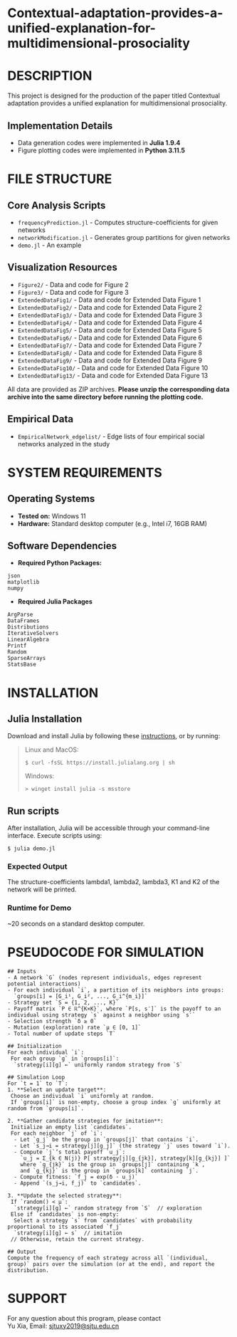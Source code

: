 # Contextual-adaptation-provides-a-unified-explanation-for-multidimensional-prosociality

# DESCRIPTION
This project is designed for the production of the paper titled Contextual adaptation provides a unified explanation for multidimensional prosociality.

## Implementation Details
- Data generation codes were implemented in **Julia 1.9.4**
- Figure plotting codes were implemented in **Python 3.11.5**

# FILE STRUCTURE

## Core Analysis Scripts
- `frequencyPrediction.jl` - Computes structure-coefficients for given networks
- `networkModification.jl` - Generates group partitions for given networks
- `demo.jl` - An example

## Visualization Resources
- `Figure2/` - Data and code for Figure 2 
- `Figure3/` - Data and code for Figure 3
- `ExtendedDataFig1/` - Data and code for Extended Data Figure 1
- `ExtendedDataFig2/` - Data and code for Extended Data Figure 2
- `ExtendedDataFig3/` - Data and code for Extended Data Figure 3
- `ExtendedDataFig4/` - Data and code for Extended Data Figure 4
- `ExtendedDataFig5/` - Data and code for Extended Data Figure 5
- `ExtendedDataFig6/` - Data and code for Extended Data Figure 6
- `ExtendedDataFig7/` - Data and code for Extended Data Figure 7
- `ExtendedDataFig8/` - Data and code for Extended Data Figure 8
- `ExtendedDataFig9/` - Data and code for Extended Data Figure 9
- `ExtendedDataFig10/` - Data and code for Extended Data Figure 10
- `ExtendedDataFig13/` - Data and code for Extended Data Figure 13

All data are provided as ZIP archives. **Please unzip the corresponding data archive into the same directory before running the plotting code.**

## Empirical Data
- `EmpiricalNetwork_edgelist/` - Edge lists of four empirical social networks analyzed in the study

# SYSTEM REQUIREMENTS
## Operating Systems

- **Tested on:** Windows 11 
- **Hardware:** Standard desktop computer (e.g., Intel i7, 16GB RAM)  

## Software Dependencies
- **Required Python Packages:**
```
json
matplotlib
numpy
```

- **Required Julia Packages**
```
ArgParse
DataFrames
Distributions
IterativeSolvers
LinearAlgebra
Printf
Random
SparseArrays
StatsBase
```

# INSTALLATION

## Julia Installation
Download and install Julia by following these [instructions](https://julialang.org/downloads/), or by running:

> Linux and MacOS:
>
> ```console
> $ curl -fsSL https://install.julialang.org | sh
> ```
>
> Windows:
>
> ```console
> > winget install julia -s msstore
> ```

## Run scripts

After installation, Julia will be accessible through your command-line interface. Execute scripts using:

```console
$ julia demo.jl
```

### Expected Output

The structure-coefficients lambda1, lambda2, lambda3, K1 and K2 of the network will be printed.
  
### Runtime for Demo

~20 seconds on a standard desktop computer.

# PSEUDOCODE FOR SIMULATION
```
## Inputs
- A network `G` (nodes represent individuals, edges represent potential interactions)
- For each individual `i`, a partition of its neighbors into groups:  
  `groups[i] = [G_i¹, G_i², ..., G_i^{m_i}]`
- Strategy set `S = {1, 2, ..., K}`
- Payoff matrix `P ∈ ℝ^{K×K}`, where `P[s, s′]` is the payoff to an individual using strategy `s` against a neighbor using `s′`
- Selection strength `δ ≥ 0`
- Mutation (exploration) rate `μ ∈ [0, 1]`
- Total number of update steps `T`

## Initialization
For each individual `i`:  
 For each group `g` in `groups[i]`:  
  `strategy[i][g] ←` uniformly random strategy from `S`

## Simulation Loop
For `t = 1` to `T`:
1. **Select an update target**:  
 Choose an individual `i` uniformly at random.  
 If `groups[i]` is non-empty, choose a group index `g` uniformly at random from `groups[i]`.

2. **Gather candidate strategies for imitation**:  
 Initialize an empty list `candidates`.  
 For each neighbor `j` of `i`:
  - Let `g_j` be the group in `groups[j]` that contains `i`.  
  - Let `s_j→i = strategy[j][g_j]` (the strategy `j` uses toward `i`).  
  - Compute `j`’s total payoff `u_j`:  
    `u_j = Σ_{k ∈ N(j)} P[ strategy[j][g_{jk}], strategy[k][g_{kj}] ]`  
    where `g_{jk}` is the group in `groups[j]` containing `k`,  
    and `g_{kj}` is the group in `groups[k]` containing `j`.  
  - Compute fitness: `f_j = exp(δ ⋅ u_j)`  
  - Append `(s_j→i, f_j)` to `candidates`.

3. **Update the selected strategy**:  
 If `random() < μ`:  
  `strategy[i][g] ←` random strategy from `S`  // exploration  
 Else if `candidates` is non-empty:  
  Select a strategy `s` from `candidates` with probability proportional to its associated `f_j`  
  `strategy[i][g] ← s`  // imitation  
 // Otherwise, retain the current strategy.

## Output
Compute the frequency of each strategy across all `(individual, group)` pairs over the simulation (or at the end), and report the distribution.
```

# SUPPORT
For any question about this program, please contact <br>
Yu Xia, Email: sjtuxy2019@sjtu.edu.cn
